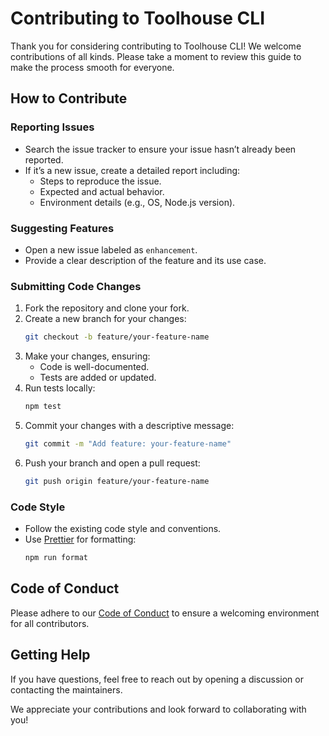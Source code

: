# Contributing to Toolhouse CLI

Thank you for considering contributing to Toolhouse CLI! We welcome contributions of all kinds. Please take a moment to review this guide to make the process smooth for everyone.

## How to Contribute

### Reporting Issues

- Search the issue tracker to ensure your issue hasn’t already been reported.
- If it’s a new issue, create a detailed report including:
  - Steps to reproduce the issue.
  - Expected and actual behavior.
  - Environment details (e.g., OS, Node.js version).

### Suggesting Features

- Open a new issue labeled as `enhancement`.
- Provide a clear description of the feature and its use case.

### Submitting Code Changes

1. Fork the repository and clone your fork.
2. Create a new branch for your changes:
   ```bash
   git checkout -b feature/your-feature-name
   ```
3. Make your changes, ensuring:
   - Code is well-documented.
   - Tests are added or updated.
4. Run tests locally:
   ```bash
   npm test
   ```
5. Commit your changes with a descriptive message:
   ```bash
   git commit -m "Add feature: your-feature-name"
   ```
6. Push your branch and open a pull request:
   ```bash
   git push origin feature/your-feature-name
   ```

### Code Style

- Follow the existing code style and conventions.
- Use [Prettier](https://prettier.io/) for formatting:
  ```bash
  npm run format
  ```

## Code of Conduct

Please adhere to our [Code of Conduct](CODE_OF_CONDUCT.md) to ensure a welcoming environment for all contributors.

## Getting Help

If you have questions, feel free to reach out by opening a discussion or contacting the maintainers.

We appreciate your contributions and look forward to collaborating with you!
